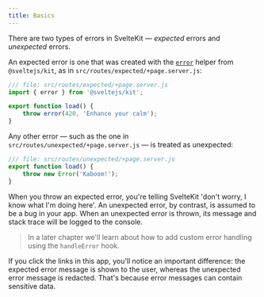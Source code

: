 ```yaml
---
title: Basics
---
```


There are two types of errors in SvelteKit — _expected_ errors and _unexpected_ errors.

An expected error is one that was created with the [`error`](https://kit.svelte.dev/docs/modules#sveltejs-kit-error) helper from `@sveltejs/kit`, as in `src/routes/expected/+page.server.js`:

```js
/// file: src/routes/expected/+page.server.js
import { error } from '@sveltejs/kit';

export function load() {
	throw error(420, 'Enhance your calm');
}
```

Any other error — such as the one in `src/routes/unexpected/+page.server.js` — is treated as unexpected:

```js
/// file: src/routes/unexpected/+page.server.js
export function load() {
	throw new Error('Kaboom!');
}
```

When you throw an expected error, you're telling SvelteKit 'don't worry, I know what I'm doing here'. An unexpected error, by contrast, is assumed to be a bug in your app. When an unexpected error is thrown, its message and stack trace will be logged to the console.

> In a later chapter we'll learn about how to add custom error handling using the `handleError` hook.

If you click the links in this app, you'll notice an important difference: the expected error message is shown to the user, whereas the unexpected error message is redacted. That's because error messages can contain sensitive data.
